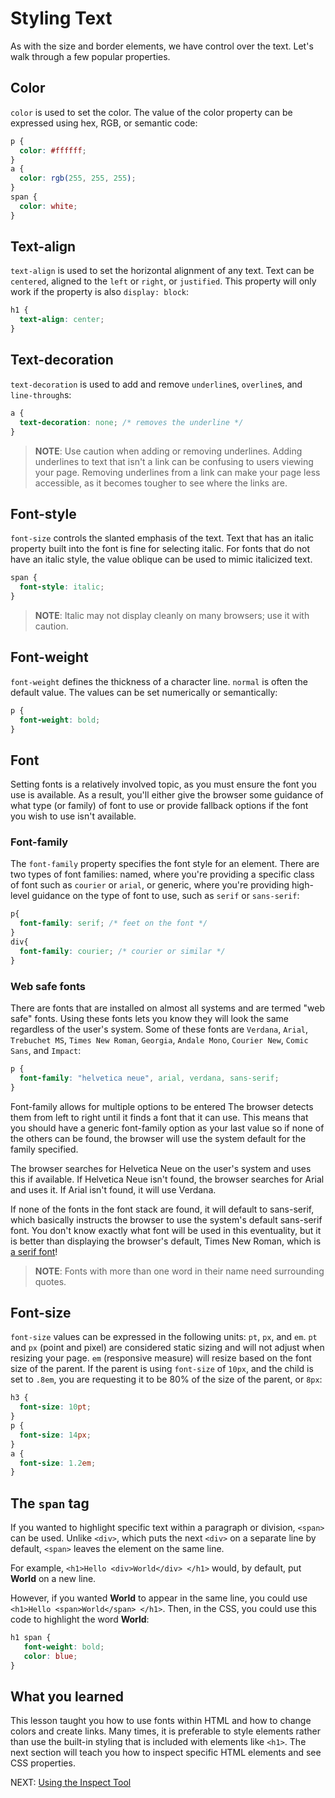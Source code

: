 # Styling Text

As with the size and border elements, we have control over the text. Let's walk through a few popular properties.

## Color

`color` is used to set the color. The value of the color property can be expressed using hex, RGB, or semantic code:

``` css
p {
  color: #ffffff;
}
a {
  color: rgb(255, 255, 255);
}
span {
  color: white;
}
```

## Text-align

`text-align` is used to set the horizontal alignment of any text. Text can be `centered`, aligned to the `left` or `right`, or `justified`. This property will only work if the property is also `display: block`:

``` css
h1 {
  text-align: center;
}
```

## Text-decoration

`text-decoration` is used to add and remove `underline`s, `overline`s, and `line-through`s:

``` css
a {
  text-decoration: none; /* removes the underline */
}
```

> **NOTE**: Use caution when adding or removing underlines. Adding underlines to text that isn't a link can be confusing to users viewing your page. Removing underlines from a link can make your page less accessible, as it becomes tougher to see where the links are.

## Font-style

`font-size` controls the slanted emphasis of the text. Text that has an italic property built into the font is fine for selecting italic. For fonts that do not have an italic style, the value oblique can be used to mimic italicized text.

``` css
span {
  font-style: italic;
}
```

> **NOTE**: Italic may not display cleanly on many browsers; use it with caution.

## Font-weight

`font-weight` defines the thickness of a character line. `normal` is often the default value. The values can be set numerically or semantically:

``` css
p {
  font-weight: bold;
}
```

## Font

Setting fonts is a relatively involved topic, as you must ensure the font you use is available. As a result, you'll either give the browser some guidance of what type (or family) of font to use or provide fallback options if the font you wish to use isn't available.

### Font-family

The `font-family` property specifies the font style for an element. There are two types of font families: named, where you're providing a specific class of font such as `courier` or `arial`, or generic, where you're providing high-level guidance on the type of font to use, such as `serif` or `sans-serif`:

``` css
p{
  font-family: serif; /* feet on the font */
}
div{
  font-family: courier; /* courier or similar */
}
```

### Web safe fonts

There are fonts that are installed on almost all systems and are termed "web safe" fonts. Using these fonts lets you know they will look the same regardless of the user's system. Some of these fonts are `Verdana`, `Arial`, `Trebuchet MS`, `Times New Roman`, `Georgia`, `Andale Mono`, `Courier New`, `Comic Sans`, and `Impact`:

``` css
p {
  font-family: "helvetica neue", arial, verdana, sans-serif;
}
```

Font-family allows for multiple options to be entered The browser detects them from left to right until it finds a font that it can use. This means that you should have a generic font-family option as your last value so if none of the others can be found, the browser will use the system default for the family specified.

The browser searches for Helvetica Neue on the user's system and uses this if available. If Helvetica Neue isn't found, the browser searches for Arial and uses it. If Arial isn't found, it will use Verdana.

If none of the fonts in the font stack are found, it will default to sans-serif, which basically instructs the browser to use the system's default sans-serif font. You don't know exactly what font will be used in this eventuality, but it is better than displaying the browser's default, Times New Roman, which is [a serif font](https://www.fonts.com/content/learning/fontology/level-1/type-anatomy/serif-vs-sans-for-text-in-print)!

> **NOTE**: Fonts with more than one word in their name need surrounding quotes.

## Font-size

`font-size` values can be expressed in the following units: `pt`, `px`, and `em`. `pt` and `px` (point and pixel) are considered static sizing and will not adjust when resizing your page. `em` (responsive measure) will resize based on the font size of the parent. If the parent is using `font-size` of `10px`, and the child is set to `.8em`, you are requesting it to be 80% of the size of the parent, or `8px`:

``` css
h3 {
  font-size: 10pt;
}
p {
  font-size: 14px;
}
a {
  font-size: 1.2em;
}
```

## The `span` tag

If you wanted to highlight specific text within a paragraph or division, `<span>` can be used.  Unlike `<div>`, which puts the next `<div>` on a separate line by default, `<span>` leaves the element on the same line.  

For example, `<h1>Hello <div>World</div> </h1>` would, by default, put **World** on a new line.  

However, if you wanted **World** to appear in the same line, you could use `<h1>Hello <span>World</span> </h1>`. Then, in the CSS, you could use this code to highlight the word **World**:

``` css
h1 span {
   font-weight: bold;
   color: blue;
}
```

## What you learned

This lesson taught you how to use fonts within HTML and how to change colors and create links. Many times, it is preferable to style elements rather than use the built-in styling that is included with elements like `<h1>`. The next section will teach you how to inspect specific HTML elements and see CSS properties.

NEXT: [Using the Inspect Tool](./inspect_element.md)
